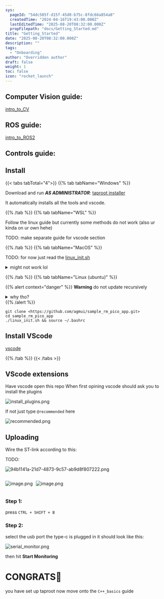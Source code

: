 ```yaml
---
sys:
  pageId: "54dc585f-d15f-45d0-b75c-8fdc66a854a8"
  createdTime: "2024-04-16T19:43:00.000Z"
  lastEditedTime: "2025-08-20T08:32:00.000Z"
  propFilepath: "docs/Getting_Started.md"
title: "Getting_Started"
date: "2025-08-20T08:32:00.000Z"
description: ""
tags:
  - "Onboarding"
author: "Overridden author"
draft: false
weight: 1
toc: false
icon: "rocket_launch"
---
```


## Computer Vision guide:

[intro_to_CV](https://agmui.github.io/notion2hugo_test/docs/guides/intro_to_cv/cv_setup/)

## ROS guide:

[intro_to_ROS2](https://agmui.github.io/notion2hugo_test/docs/guides/intro_to_ros2/getting-started-with-ros2/)

## Controls guide:

## Install

{{< tabs tabTotal="4">}}
{{% tab tabName="Windows" %}}

Download and run _**AS ADMINISTRATOR**_: [taproot installer](https://github.com/Thornbots/TeachingFreshies/releases/tag/1.0)

It automatically installs all the tools and vscode.

{{% /tab %}}
{{% tab tabName="WSL" %}}

Follow the linux guide but currently some methods do not work (also ur kinda on ur own hehe)

TODO: make separate guide for vscode section

{{% /tab %}}
{{% tab tabName="MacOS" %}}

TODO: for now just read the [linux_init.sh](https://github.com/agmui/sample_rm_pico_app/blob/main/linux_init.sh)

<details>
<summary>might not work lol</summary>

`brew install libusb pkg-config`

Next install: [vscode](https://code.visualstudio.com/Download)

</details>

{{% /tab %}}
{{% tab tabName="Linux (ubuntu)" %}}

{{% alert context="danger" %}}
**Warning** do not update recursively
<details>
<summary>why tho?</summary>
There are some submodules that may go on for a while (like tinyusb) and I highly
recommend you don't need to get them.
If you want to see what submodules I update just look in `linux_init.sh`
</details>
{{% /alert %}}

```shell
git clone <https://github.com/agmui/sample_rm_pico_app.git>
cd sample_rm_pico_app
./linux_init.sh && source ~/.bashrc
```

## Install VScode

[vscode](https://code.visualstudio.com/Download)

{{% /tab %}}
{{< /tabs >}}

## VScode extensions

Have vscode open this repo
When first opining vscode should ask you to install the plugins

![install_plugins.png](https://prod-files-secure.s3.us-west-2.amazonaws.com/d518164a-d88e-44d1-a4ee-3adb3bd8bce0/89bd30f0-1825-4e77-867b-0a41ce370880/install_plugins.png?X-Amz-Algorithm=AWS4-HMAC-SHA256&X-Amz-Content-Sha256=UNSIGNED-PAYLOAD&X-Amz-Credential=ASIAZI2LB466YOX2G7TJ%2F20251023%2Fus-west-2%2Fs3%2Faws4_request&X-Amz-Date=20251023T012707Z&X-Amz-Expires=3600&X-Amz-Security-Token=IQoJb3JpZ2luX2VjEIH%2F%2F%2F%2F%2F%2F%2F%2F%2F%2FwEaCXVzLXdlc3QtMiJGMEQCICdOHWaAAxr%2F3D%2FDeQZAOvbAVplJTst0dzfRPVsfJ1YsAiA741Ug72r9h36QXPBhaRTzDOvnu7Pvl1WoIO41Hrl7NSr%2FAwg6EAAaDDYzNzQyMzE4MzgwNSIMJzx88Ef%2BP9YbL%2BL6KtwD%2FFiLAhCKxkz7g4uF%2BOfvzdlE%2FzEjartJ1DZ3eItHvj5z7g5ItCKiZnXST9%2BYED8WISzoFMllQZlpIrNEfoLDp3V01cqOEhwNviXPOMcpGXpdjK1GSpLplo%2B0SAW%2BelK3ToxO%2Boenpcmj0MpYsALGq6fMtId04%2BZjry6wiAUPmXxGE2LO1h8pn9OQwS7K0dy%2FQBOG1dCuUi3HzfcpvcIydHc6GXNvdgjfrtfnUQ4%2FWxJaEjvs6Ezvp8g7w2GLoJ58zRnHHtRJNpPvfk%2Bm3qUBXJkwRZ9bfH%2F%2FYuirEjisxKXHZe4Hf%2F%2FexQefeJmeKi3IQRzInq2hUJ5Cy3ISND7Aydiq9UVA7EWdh2uPFCMqn0btFAePSOJQACjX%2BChEVwGIKpXKNy6Wt5G6u%2BT4KhBOi6iEEz7TSsV%2BBLbchhfSl31kvQLBdkfjcs7I%2FcQ86unI9z8m7VX5ZxAPiRtXMFE2xxwQwFvHVEuQ4pp%2BuDhZVUznAEy8ba6LlySFoWg0fRy0d%2BHdoU1DXSlX5MTIgqKKCd72C%2FoAANUaR4k3kZsNPOm4YQ2GG6djdUfi4Dc5r5Uwi%2FfDqvaDvaR8CDqq%2FreI0BX0vZKQtj%2FaLFSwYIeCD3kctngzPLG7Y0W7vnAw3u%2FlxwY6pgHW7E3FqEwRB8HZS2aAtuHnr%2FXyScNyK4UMWYNgTIn5zKVyF%2FpUK2qtRFyPOyRc4Lj1sZpkQUFkZ7GJhJsmXXpVD9qLGxl3k%2B5l%2BIHe0RdrG2PrL%2BSQ3GqPqV%2Ftc%2BhykGUKhlN7jhP%2BUSp4%2BL2EkF5EUcUOBuJonHkUC0p8FeoVxcNqTnB69%2BN8za9Hck544ADjuywOOS4J4v4bdetBXtF1rs1ve1QO&X-Amz-Signature=fbad2382b03a3519620e1dbc1fb67ce8db49012b71accf2e20b011dcad40945a&X-Amz-SignedHeaders=host&x-amz-checksum-mode=ENABLED&x-id=GetObject)

If not just type `@recommended` here  

![recommended.png](https://prod-files-secure.s3.us-west-2.amazonaws.com/d518164a-d88e-44d1-a4ee-3adb3bd8bce0/61e661e9-5d85-4dfc-be0d-8d2097a5e793/recommended.png?X-Amz-Algorithm=AWS4-HMAC-SHA256&X-Amz-Content-Sha256=UNSIGNED-PAYLOAD&X-Amz-Credential=ASIAZI2LB466YOX2G7TJ%2F20251023%2Fus-west-2%2Fs3%2Faws4_request&X-Amz-Date=20251023T012707Z&X-Amz-Expires=3600&X-Amz-Security-Token=IQoJb3JpZ2luX2VjEIH%2F%2F%2F%2F%2F%2F%2F%2F%2F%2FwEaCXVzLXdlc3QtMiJGMEQCICdOHWaAAxr%2F3D%2FDeQZAOvbAVplJTst0dzfRPVsfJ1YsAiA741Ug72r9h36QXPBhaRTzDOvnu7Pvl1WoIO41Hrl7NSr%2FAwg6EAAaDDYzNzQyMzE4MzgwNSIMJzx88Ef%2BP9YbL%2BL6KtwD%2FFiLAhCKxkz7g4uF%2BOfvzdlE%2FzEjartJ1DZ3eItHvj5z7g5ItCKiZnXST9%2BYED8WISzoFMllQZlpIrNEfoLDp3V01cqOEhwNviXPOMcpGXpdjK1GSpLplo%2B0SAW%2BelK3ToxO%2Boenpcmj0MpYsALGq6fMtId04%2BZjry6wiAUPmXxGE2LO1h8pn9OQwS7K0dy%2FQBOG1dCuUi3HzfcpvcIydHc6GXNvdgjfrtfnUQ4%2FWxJaEjvs6Ezvp8g7w2GLoJ58zRnHHtRJNpPvfk%2Bm3qUBXJkwRZ9bfH%2F%2FYuirEjisxKXHZe4Hf%2F%2FexQefeJmeKi3IQRzInq2hUJ5Cy3ISND7Aydiq9UVA7EWdh2uPFCMqn0btFAePSOJQACjX%2BChEVwGIKpXKNy6Wt5G6u%2BT4KhBOi6iEEz7TSsV%2BBLbchhfSl31kvQLBdkfjcs7I%2FcQ86unI9z8m7VX5ZxAPiRtXMFE2xxwQwFvHVEuQ4pp%2BuDhZVUznAEy8ba6LlySFoWg0fRy0d%2BHdoU1DXSlX5MTIgqKKCd72C%2FoAANUaR4k3kZsNPOm4YQ2GG6djdUfi4Dc5r5Uwi%2FfDqvaDvaR8CDqq%2FreI0BX0vZKQtj%2FaLFSwYIeCD3kctngzPLG7Y0W7vnAw3u%2FlxwY6pgHW7E3FqEwRB8HZS2aAtuHnr%2FXyScNyK4UMWYNgTIn5zKVyF%2FpUK2qtRFyPOyRc4Lj1sZpkQUFkZ7GJhJsmXXpVD9qLGxl3k%2B5l%2BIHe0RdrG2PrL%2BSQ3GqPqV%2Ftc%2BhykGUKhlN7jhP%2BUSp4%2BL2EkF5EUcUOBuJonHkUC0p8FeoVxcNqTnB69%2BN8za9Hck544ADjuywOOS4J4v4bdetBXtF1rs1ve1QO&X-Amz-Signature=53411036299ddead49e86d4a565e1b1b14e8ab6b4d54c9901ff07764a858eff3&X-Amz-SignedHeaders=host&x-amz-checksum-mode=ENABLED&x-id=GetObject)

## Uploading

Wire the ST-link according to this:

TODO:

![94b1141a-21d7-4873-9c57-ab9d8f807222.png](https://prod-files-secure.s3.us-west-2.amazonaws.com/d518164a-d88e-44d1-a4ee-3adb3bd8bce0/e5fad17d-ab82-4300-9f4c-505ab4b1202c/94b1141a-21d7-4873-9c57-ab9d8f807222.png?X-Amz-Algorithm=AWS4-HMAC-SHA256&X-Amz-Content-Sha256=UNSIGNED-PAYLOAD&X-Amz-Credential=ASIAZI2LB466YOX2G7TJ%2F20251023%2Fus-west-2%2Fs3%2Faws4_request&X-Amz-Date=20251023T012707Z&X-Amz-Expires=3600&X-Amz-Security-Token=IQoJb3JpZ2luX2VjEIH%2F%2F%2F%2F%2F%2F%2F%2F%2F%2FwEaCXVzLXdlc3QtMiJGMEQCICdOHWaAAxr%2F3D%2FDeQZAOvbAVplJTst0dzfRPVsfJ1YsAiA741Ug72r9h36QXPBhaRTzDOvnu7Pvl1WoIO41Hrl7NSr%2FAwg6EAAaDDYzNzQyMzE4MzgwNSIMJzx88Ef%2BP9YbL%2BL6KtwD%2FFiLAhCKxkz7g4uF%2BOfvzdlE%2FzEjartJ1DZ3eItHvj5z7g5ItCKiZnXST9%2BYED8WISzoFMllQZlpIrNEfoLDp3V01cqOEhwNviXPOMcpGXpdjK1GSpLplo%2B0SAW%2BelK3ToxO%2Boenpcmj0MpYsALGq6fMtId04%2BZjry6wiAUPmXxGE2LO1h8pn9OQwS7K0dy%2FQBOG1dCuUi3HzfcpvcIydHc6GXNvdgjfrtfnUQ4%2FWxJaEjvs6Ezvp8g7w2GLoJ58zRnHHtRJNpPvfk%2Bm3qUBXJkwRZ9bfH%2F%2FYuirEjisxKXHZe4Hf%2F%2FexQefeJmeKi3IQRzInq2hUJ5Cy3ISND7Aydiq9UVA7EWdh2uPFCMqn0btFAePSOJQACjX%2BChEVwGIKpXKNy6Wt5G6u%2BT4KhBOi6iEEz7TSsV%2BBLbchhfSl31kvQLBdkfjcs7I%2FcQ86unI9z8m7VX5ZxAPiRtXMFE2xxwQwFvHVEuQ4pp%2BuDhZVUznAEy8ba6LlySFoWg0fRy0d%2BHdoU1DXSlX5MTIgqKKCd72C%2FoAANUaR4k3kZsNPOm4YQ2GG6djdUfi4Dc5r5Uwi%2FfDqvaDvaR8CDqq%2FreI0BX0vZKQtj%2FaLFSwYIeCD3kctngzPLG7Y0W7vnAw3u%2FlxwY6pgHW7E3FqEwRB8HZS2aAtuHnr%2FXyScNyK4UMWYNgTIn5zKVyF%2FpUK2qtRFyPOyRc4Lj1sZpkQUFkZ7GJhJsmXXpVD9qLGxl3k%2B5l%2BIHe0RdrG2PrL%2BSQ3GqPqV%2Ftc%2BhykGUKhlN7jhP%2BUSp4%2BL2EkF5EUcUOBuJonHkUC0p8FeoVxcNqTnB69%2BN8za9Hck544ADjuywOOS4J4v4bdetBXtF1rs1ve1QO&X-Amz-Signature=90d7a1a07b24dbf75d62bf0d92f41e8bd522d85f45f6c0311310f7bed2ab0baf&X-Amz-SignedHeaders=host&x-amz-checksum-mode=ENABLED&x-id=GetObject)

<div style="display: flex;flex-direction: row; column-gap:10px; justify-content: left;">
<div>

![image.png](https://prod-files-secure.s3.us-west-2.amazonaws.com/d518164a-d88e-44d1-a4ee-3adb3bd8bce0/210ecb78-1116-4d7b-b9b7-2292f66fa2c2/image.png?X-Amz-Algorithm=AWS4-HMAC-SHA256&X-Amz-Content-Sha256=UNSIGNED-PAYLOAD&X-Amz-Credential=ASIAZI2LB466QS6UZQU7%2F20251023%2Fus-west-2%2Fs3%2Faws4_request&X-Amz-Date=20251023T012710Z&X-Amz-Expires=3600&X-Amz-Security-Token=IQoJb3JpZ2luX2VjEIH%2F%2F%2F%2F%2F%2F%2F%2F%2F%2FwEaCXVzLXdlc3QtMiJHMEUCIQD5Bm0NJxwIoRuqbOFbSwqqWv65AS5egnR%2BINMD4LqodAIgBeRIoa%2BgD6xOB9pohJusQpKsj%2FjFK%2BLHDN5iLnvgN4Yq%2FwMIOhAAGgw2Mzc0MjMxODM4MDUiDPeZcKODudzNwUDA%2FircAwQPFKX5zFVMsuvPY2aR3BLAkRGozSPj3%2BAXQReCMVAzNHpft0O5EW6v79mND2Ozp5%2BKDabxREzfpiFfmv9n9oOh4y70ehifp24X%2BaJT90Mi2juS8V%2F1lrOH4eCqQroJnuJIKUMxXey1jNRCcODxYfVzbHCLc9Cs3dB3LzNRKR12t9DbUsw5Om4%2FRMcGIdFiMVlPn3K0MgUHtF6hqeYi9Uo2w2j4IVnA5j2IYzmnPoU0juF7jojuvcKBaDoz3YyPL3HIcccXvZT4advgzf09EmZj5ntoe0TV4sluJVyLtX5WFJrP5GcaWlJlyJabr9m79%2BcmtuQ6qKDycFKf2BGpryFqLwwaefTocAuJnRKkrGewiVSifJymrYHUjkn6zH5kfek2oO%2FHCDB4XOm7aUxtYSXYLC9L7ULRjp1tkiyr56pOGYhInU2WAKoxblch%2FU6nbXPOs43g8KVscsckYrx60Yfamom1yi%2BAgJ5SSKiFCV4wvuHxjK7arSYfPN2eyn4fXjUW3InAvf9y2trgh1LIhSrte5ss7K8y4GWTbvocrlRp21knLxSXRTrVc7w%2BsoYpvky3EPtJdvwPlcNCs5v%2B%2FHeFtK2Bs6GLS3uY7xUseHEEeFnIx4KXacDH4dfYMPvv5ccGOqUBR8M7d6%2B5E4bt%2BTz%2FwsKHh8fuVVDTao7LfQlA%2FxSoHLzAf6qZ8VKYtVAgVSuglIfzPUo7QzxgbE8mUmsEVngP19IhIjyw%2FuF4gLXo2CbldRcmIutn9TolfC4ER0n%2Fjciled%2BghtycP5B3v28WZc3Yu7ReFx5NCJAxH5qFrRMSyKXTmufJ3G4y705IJ%2FPbfPMpjlTOdLIUN%2BcGHZaN4Sl8Csi9asqv&X-Amz-Signature=5c5ef5ffcc68e50054fca39a74a6c5b84c1687e71b9d5704fadcc7d271a87589&X-Amz-SignedHeaders=host&x-amz-checksum-mode=ENABLED&x-id=GetObject)

</div>
<div>

![image.png](https://prod-files-secure.s3.us-west-2.amazonaws.com/d518164a-d88e-44d1-a4ee-3adb3bd8bce0/33a0fd0f-8ca6-4a86-8e09-26e95ded1fff/image.png?X-Amz-Algorithm=AWS4-HMAC-SHA256&X-Amz-Content-Sha256=UNSIGNED-PAYLOAD&X-Amz-Credential=ASIAZI2LB46634D3XVQB%2F20251023%2Fus-west-2%2Fs3%2Faws4_request&X-Amz-Date=20251023T012711Z&X-Amz-Expires=3600&X-Amz-Security-Token=IQoJb3JpZ2luX2VjEIH%2F%2F%2F%2F%2F%2F%2F%2F%2F%2FwEaCXVzLXdlc3QtMiJHMEUCIQD8fnhuZJAEY6ZBZsFW5Fkwogb0Zi%2BiZ3X5wZPmrwqFRAIgTX3IQkL0FDVvGaBNMPAwBTiDaPSywpUGzaPEGCP9YUUq%2FwMIOhAAGgw2Mzc0MjMxODM4MDUiDIy30Bp0RxqJQLsTKyrcA47vjqlv0uvX7cAl1iGmYIFUsb9b33RZiiKFuB6MAsqwuVEWs3WK5%2BRY04LP8hDCznY2ni3Qyuf8YhoU9TsDx13%2BuHj63t6tKNLq9WycaJ57Ej4r%2FnQUkkhxySZp9VY5xRfOmLyQCABisL%2BkLFVdsBC2ScGMf9UE8GjLRZlT%2B5ExDe5C8D07OoLM40NhEecIcY8lUH3NpyBrGoKuMy7o%2BxjOme5wIXUUBSa89oID4B3DzzV0AlIahx7b59j1IxLL3UNNJmG9PT4Q556QPrxUKC15ezHRCqhK5GBHNnW7dbxaKzo5XAQ4%2BRj%2B%2B7Lsjr9wSzQFQUq%2F8a7ErSPD1Z%2BxznicBiZRSfignnGVANZ%2Ff8rXFauoPM%2Fs0%2BZaBW5IJlFPi6DCnUB2Unq2ZVYu%2Fep8xfMDlGy5v8G6xqKHN965rqMj7RG1FLsRqcELpW3OHIqjQj%2BjnB8EQk%2BYStL7LVqwpoHVwkNXxBt0PlgqS%2B0m6e3xD7vovgtNzGHTeaJ3C2dCsfC3r%2FUyxPUwUBp6pf77jsIpobUN3RHKibEqeIpULvCALStju0E9I5TBuqZqv5%2BD5dXnenXbbE%2F%2FbH%2FyXX1GTYP%2FHkoAiwyp3Oxeee8Q3whZmegxNI8MTvrLGV7pMPvv5ccGOqUBW73zeJEiM50NZhO%2F29mXSzmQjGlUghI%2BzU%2FBWaJh7W8sI9xI7NmFkFAaumFmOHu4Y5lNKs5WE0fo16gb%2BcruHvJEbo3hLugjmTiQ5XHJN1Lcc9jkudUBohOA3v7b%2BN3rTwWxLQKC7okhXFqSYx%2BUS280e56J9d77l1zjzCMZ7bP0e%2BNTaVJtVDUilWCNtC9c4CYgU1rTPgyO5EGday4%2BCLKcwlPt&X-Amz-Signature=6eaef39f6acdb430171c2ab4f2016439aa26d916d230b0e11c37cf7448b01cad&X-Amz-SignedHeaders=host&x-amz-checksum-mode=ENABLED&x-id=GetObject)

</div>
</div>

### Step 1:

press `CTRL + SHIFT + B`

### Step 2:

select the usb port the type-c is plugged in it should look like this:

![serial_monitor.png](https://prod-files-secure.s3.us-west-2.amazonaws.com/d518164a-d88e-44d1-a4ee-3adb3bd8bce0/f03f4774-05d4-4393-b6a0-d5efb6d315ab/serial_monitor.png?X-Amz-Algorithm=AWS4-HMAC-SHA256&X-Amz-Content-Sha256=UNSIGNED-PAYLOAD&X-Amz-Credential=ASIAZI2LB466YOX2G7TJ%2F20251023%2Fus-west-2%2Fs3%2Faws4_request&X-Amz-Date=20251023T012707Z&X-Amz-Expires=3600&X-Amz-Security-Token=IQoJb3JpZ2luX2VjEIH%2F%2F%2F%2F%2F%2F%2F%2F%2F%2FwEaCXVzLXdlc3QtMiJGMEQCICdOHWaAAxr%2F3D%2FDeQZAOvbAVplJTst0dzfRPVsfJ1YsAiA741Ug72r9h36QXPBhaRTzDOvnu7Pvl1WoIO41Hrl7NSr%2FAwg6EAAaDDYzNzQyMzE4MzgwNSIMJzx88Ef%2BP9YbL%2BL6KtwD%2FFiLAhCKxkz7g4uF%2BOfvzdlE%2FzEjartJ1DZ3eItHvj5z7g5ItCKiZnXST9%2BYED8WISzoFMllQZlpIrNEfoLDp3V01cqOEhwNviXPOMcpGXpdjK1GSpLplo%2B0SAW%2BelK3ToxO%2Boenpcmj0MpYsALGq6fMtId04%2BZjry6wiAUPmXxGE2LO1h8pn9OQwS7K0dy%2FQBOG1dCuUi3HzfcpvcIydHc6GXNvdgjfrtfnUQ4%2FWxJaEjvs6Ezvp8g7w2GLoJ58zRnHHtRJNpPvfk%2Bm3qUBXJkwRZ9bfH%2F%2FYuirEjisxKXHZe4Hf%2F%2FexQefeJmeKi3IQRzInq2hUJ5Cy3ISND7Aydiq9UVA7EWdh2uPFCMqn0btFAePSOJQACjX%2BChEVwGIKpXKNy6Wt5G6u%2BT4KhBOi6iEEz7TSsV%2BBLbchhfSl31kvQLBdkfjcs7I%2FcQ86unI9z8m7VX5ZxAPiRtXMFE2xxwQwFvHVEuQ4pp%2BuDhZVUznAEy8ba6LlySFoWg0fRy0d%2BHdoU1DXSlX5MTIgqKKCd72C%2FoAANUaR4k3kZsNPOm4YQ2GG6djdUfi4Dc5r5Uwi%2FfDqvaDvaR8CDqq%2FreI0BX0vZKQtj%2FaLFSwYIeCD3kctngzPLG7Y0W7vnAw3u%2FlxwY6pgHW7E3FqEwRB8HZS2aAtuHnr%2FXyScNyK4UMWYNgTIn5zKVyF%2FpUK2qtRFyPOyRc4Lj1sZpkQUFkZ7GJhJsmXXpVD9qLGxl3k%2B5l%2BIHe0RdrG2PrL%2BSQ3GqPqV%2Ftc%2BhykGUKhlN7jhP%2BUSp4%2BL2EkF5EUcUOBuJonHkUC0p8FeoVxcNqTnB69%2BN8za9Hck544ADjuywOOS4J4v4bdetBXtF1rs1ve1QO&X-Amz-Signature=1fc5c739b9f994cde432e9c11a877a1e4675ddd0475995164da8faa3409fa3b8&X-Amz-SignedHeaders=host&x-amz-checksum-mode=ENABLED&x-id=GetObject)

then hit **Start Monitoring**

# CONGRATS🎉

you have set up taproot now move onto the `C++_basics` guide
